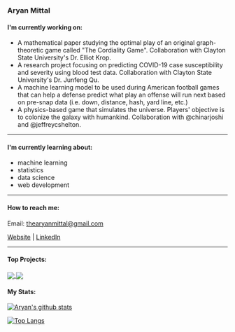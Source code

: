 ### Aryan Mittal

<!--
**thearyanmittal/thearyanmittal** is a ✨ _special_ ✨ repository because its `README.md` (this file) appears on your GitHub profile.

Here are some ideas to get you started:

- 🔭 I’m currently working on ...
- 🌱 I’m currently learning ...
- 👯 I’m looking to collaborate on ...
- 🤔 I’m looking for help with ...
- 💬 Ask me about ...
- 📫 How to reach me: ...
- 😄 Pronouns: ...
- ⚡ Fun fact: ...
-->
#### I'm currently working on:

- A mathematical paper studying the optimal play of an original graph-theoretic game called "The Cordiality Game". Collaboration with Clayton State University's Dr. Elliot Krop.
- A research project focusing on predicting COVID-19 case susceptibility and severity using blood test data. Collaboration with Clayton State University's Dr. Junfeng Qu.
- A machine learning model to be used during American football games that can help a defense predict what play an offense will run next based on pre-snap data (i.e. down, distance, hash, yard line, etc.)
- A physics-based game that simulates the universe. Players' objective is to colonize the galaxy with humankind. Collaboration with @chinarjoshi and @jeffreycshelton.

<hr>

#### I'm currently learning about:
- machine learning
- statistics
- data science
- web development

<hr>

#### How to reach me:
Email: thearyanmittal@gmail.com

[Website](https://thearyanmittal.wixsite.com/portfolio/) | 
[LinkedIn](https://www.linkedin.com/in/thearyanmittal/)

<hr>

#### Top Projects:

<a href="https://github.com/thearyanmittal/news-aggregator">
  <img align="center" src="https://github-readme-stats.vercel.app/api/pin/?username=thearyanmittal&repo=news-aggregator&hide_border=true&theme=github_dark" />
</a>
<a href="https://github.com/thearyanmittal/facial-recognition">
  <img align="center" src="https://github-readme-stats.vercel.app/api/pin/?username=thearyanmittal&repo=facial-recognition&hide_border=true&theme=github_dark" />
</a>

#### My Stats:

[![Aryan's github stats](https://github-readme-stats.vercel.app/api?username=thearyanmittal&include_all_commits=true&show_icons=true&hide_border=true&theme=github_dark)](https://www.linkedin.com/in/aryanmittal02/)

[![Top Langs](https://github-readme-stats.vercel.app/api/top-langs/?username=thearyanmittal&layout=compact&card_width=445&hide_border=true&theme=github_dark)](https://thearyanmittal.wixsite.com/portfolio)
